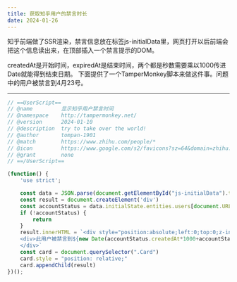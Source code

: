 ```yaml
---
title: 获取知乎用户的禁言时长
date: 2024-01-26
---
```


知乎前端做了SSR渲染，禁言信息放在标签js-initialData里，网页打开以后前端会把这个信息读出来，在顶部插入一个禁言提示的DOM。

createdAt是开始时间，expiredAt是结束时间，两个都是秒数需要乘以1000传进Date就能得到结束日期。 下面提供了一个TamperMonkey脚本来做这件事。问题中的用户被禁言到4月23号。

---

```js
// ==UserScript==
// @name         显示知乎用户禁言时间
// @namespace    http://tampermonkey.net/
// @version      2024-01-10
// @description  try to take over the world!
// @author       tompan-1901
// @match        https://www.zhihu.com/people/*
// @icon         https://www.google.com/s2/favicons?sz=64&domain=zhihu.com
// @grant        none
// ==/UserScript==

(function() {
    'use strict';

    const data = JSON.parse(document.getElementById("js-initialData").text)
    const result = document.createElement('div')
    const accountStatus = data.initialState.entities.users[document.URL.slice("https://".length).split('/')[2]].accountStatus[0]
    if (!accountStatus) {
        return
    }
    result.innerHTML = `<div style="position:absolute;left:0;top:0;z-index:1000;background-color:white;">
    <div>此用户被禁言到${new Date(accountStatus.createdAt*1000+accountStatus.expiredAt*1000).toLocaleDateString()}</div>
    </div>`
    const card = document.querySelector(".Card")
    card.style = "position: relative;"
    card.appendChild(result)
})();
```